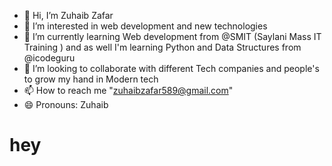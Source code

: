- 👋 Hi, I’m Zuhaib Zafar 
- 👀 I’m interested in web development and new technologies
- 🌱 I’m currently learning Web development from @SMIT (Saylani Mass IT Training ) and as well I'm learning Python and Data Structures from @icodeguru
- 💞️ I’m looking to collaborate with different Tech companies and people's to grow my hand in Modern tech
- 📫 How to reach me "zuhaibzafar589@gmail.com"
- 😄 Pronouns: Zuhaib

<!---
zuhaib589/zuhaib589 is a ✨ special ✨ repository because its `README.md` (this file) appears on your GitHub profile.
You can click the Preview link to take a look at your changes.
--->
<h1> hey </h1>
